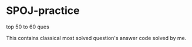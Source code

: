 # SPOJ-practice
top 50 to 60 ques

This contains classical most solved question's answer code solved by me.

